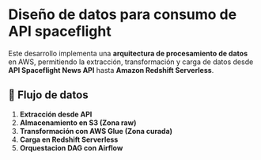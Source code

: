 # Diseño de datos para consumo de API spaceflight
Este desarrollo implementa una **arquitectura de procesamiento de datos** en AWS, permitiendo la extracción, transformación y carga de datos desde **API Spaceflight News API** hasta **Amazon Redshift Serverless**.

## 📌 Flujo de datos 

1. **Extracción desde API**
2. **Almacenamiento en S3 (Zona raw)**
3. **Transformación con AWS Glue (Zona curada)**
4. **Carga en Redshift Serverless**
5. **Orquestacion DAG con Airflow**


